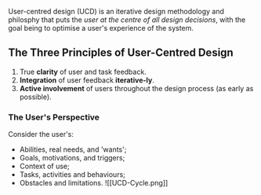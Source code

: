User-centred design (UCD) is an iterative design methodology and philosphy that puts the *user at the centre of all design decisions*, with the goal being to optimise a user's experience of the system.
## The Three Principles of User-Centred Design
1. True **clarity** of user and task feedback.
2. **Integration** of user feedback **iterative-ly**.
3. **Active involvement** of users throughout the design process (as early as possible).
### The User's Perspective
Consider the user's:
- Abilities, real needs, and 'wants';
- Goals, motivations, and triggers;
- Context of use;
- Tasks, activities and behaviours;
- Obstacles and limitations.
![[UCD-Cycle.png]]

